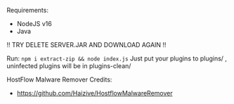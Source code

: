 Requirements:
 - NodeJS v16
 - Java

!! TRY DELETE SERVER.JAR AND DOWNLOAD AGAIN !!

Run: `npm i extract-zip && node index.js`
Just put your plugins to plugins/ , uninfected plugins will be in plugins-clean/

HostFlow Malware Remover Credits: 
 - https://github.com/Haizive/HostflowMalwareRemover